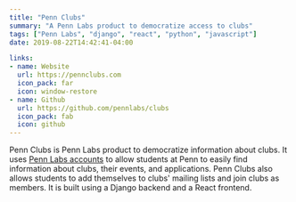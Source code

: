 ```yaml
---
title: "Penn Clubs"
summary: "A Penn Labs product to democratize access to clubs"
tags: ["Penn Labs", "django", "react", "python", "javascript"]
date: 2019-08-22T14:42:41-04:00

links:
- name: Website
  url: https://pennclubs.com
  icon_pack: far
  icon: window-restore
- name: Github
  url: https://github.com/pennlabs/clubs
  icon_pack: fab
  icon: github
---
```

Penn Clubs is Penn Labs product to democratize information about clubs. It uses [Penn Labs accounts](/project/django-labs-accounts) to allow students at Penn to easily find information about clubs, their events, and applications. Penn Clubs also allows students to add themselves to clubs' mailing lists and join clubs as members. It is built using a Django backend and a React frontend.